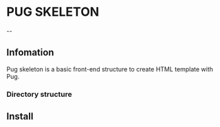 # PUG SKELETON

--

## Infomation

Pug skeleton is a basic front-end structure to create HTML template with Pug.

### Directory structure

## Install
